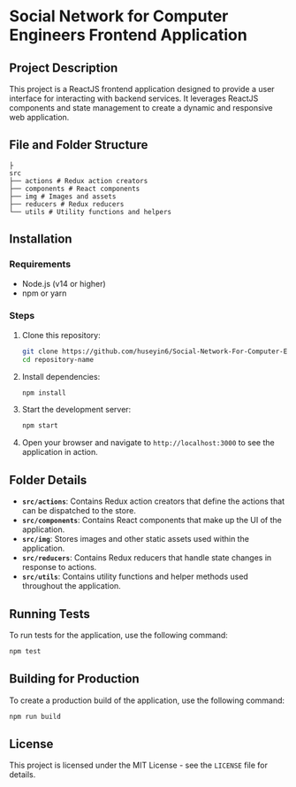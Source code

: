# Social Network for Computer Engineers Frontend Application

## Project Description

This project is a ReactJS frontend application designed to provide a user interface for interacting with backend services. It leverages ReactJS components and state management to create a dynamic and responsive web application.

## File and Folder Structure
    
    ├ 
    src
    ├── actions # Redux action creators
    ├── components # React components
    ├── img # Images and assets
    ├── reducers # Redux reducers
    └── utils # Utility functions and helpers


## Installation

### Requirements

- Node.js (v14 or higher)
- npm or yarn

### Steps

1. Clone this repository:
    ```bash
    git clone https://github.com/huseyin6/Social-Network-For-Computer-Engineers_Frontend.git
    cd repository-name
    ```

2. Install dependencies:
    ```bash
    npm install
    ```

3. Start the development server:
    ```bash
    npm start
    ```

4. Open your browser and navigate to `http://localhost:3000` to see the application in action.

## Folder Details

- **`src/actions`**: Contains Redux action creators that define the actions that can be dispatched to the store.
- **`src/components`**: Contains React components that make up the UI of the application.
- **`src/img`**: Stores images and other static assets used within the application.
- **`src/reducers`**: Contains Redux reducers that handle state changes in response to actions.
- **`src/utils`**: Contains utility functions and helper methods used throughout the application.

## Running Tests

To run tests for the application, use the following command:
```bash
npm test
```

## Building for Production

To create a production build of the application, use the following command:
```bash
npm run build
```

## License

This project is licensed under the MIT License - see the `LICENSE` file for details.
